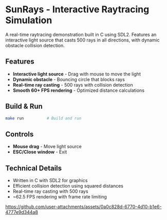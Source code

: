 # SunRays - Interactive Raytracing Simulation

A real-time raytracing demonstration built in C using SDL2. Features an interactive light source that casts 500 rays in all directions, with dynamic obstacle collision detection.

## Features

- **Interactive light source** - Drag with mouse to move the light
- **Dynamic obstacle** - Bouncing circle that blocks rays
- **Real-time ray casting** - 500 rays with collision detection
- **Smooth 60+ FPS rendering** - Optimized distance calculations

## Build & Run

```bash
make run          # Build and run
```

## Controls

- **Mouse drag** - Move light source
- **ESC/Close window** - Exit

## Technical Details




- Written in C with SDL2 for graphics
- Efficient collision detection using squared distances
- Real-time ray casting with 500 rays
- ~62.5 FPS rendering with frame rate limiting

https://github.com/user-attachments/assets/0a0c828d-6770-4d10-b1e6-4777e9d344a8

